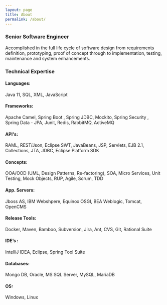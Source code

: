 ```yaml
---
layout: page
title: About
permalink: /about/
---
```



### Senior Software Engineer

Accomplished in the full life cycle of software design from requirements definition, prototyping, proof of concept through to implementation, testing, maintenance and system enhancements.

### Technical Expertise

#### Languages: 

Java 11, SQL, XML, JavaScript

#### Frameworks:

Apache Camel, Spring Boot , Spring JDBC, Mockito, Spring Security , Spring Data - JPA, Junit, Redis, RabbitMQ, ActiveMQ

#### API's:

RAML, REST/Json, Eclipse SWT, JavaBeans, JSP, Servlets, EJB 2.1, Collections, JTA, JDBC, Eclipse Platform SDK

#### Concepts:

OOA/OOD (UML, Design Patterns, Re-factoring), SOA, Micro Services, Unit Testing, Mock Objects, RUP, Agile, Scrum, TDD

#### App. Servers:

Jboss AS, IBM Webshpere, Equinox OSGI, BEA Weblogic, Tomcat, OpenCMS

#### Release Tools: 
 
Docker, Maven, Bamboo, Subversion, Jira, Ant, CVS, Git, Rational Suite

#### IDE’s :

IntelliJ IDEA, Eclipse, Spring Tool Suite

#### Databases: 
Mongo DB, Oracle, MS SQL Server, MySQL, MariaDB

#### OS:

Windows, Linux

